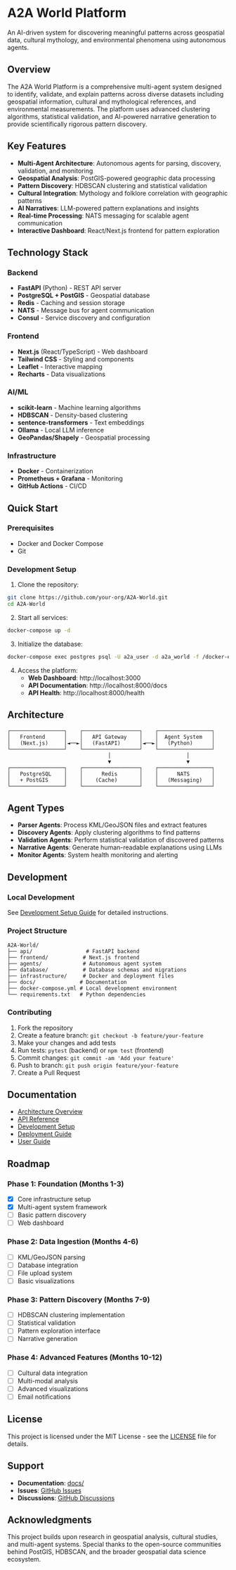 # A2A World Platform

An AI-driven system for discovering meaningful patterns across geospatial data, cultural mythology, and environmental phenomena using autonomous agents.

## Overview

The A2A World Platform is a comprehensive multi-agent system designed to identify, validate, and explain patterns across diverse datasets including geospatial information, cultural and mythological references, and environmental measurements. The platform uses advanced clustering algorithms, statistical validation, and AI-powered narrative generation to provide scientifically rigorous pattern discovery.

## Key Features

- **Multi-Agent Architecture**: Autonomous agents for parsing, discovery, validation, and monitoring
- **Geospatial Analysis**: PostGIS-powered geographic data processing
- **Pattern Discovery**: HDBSCAN clustering and statistical validation
- **Cultural Integration**: Mythology and folklore correlation with geographic patterns
- **AI Narratives**: LLM-powered pattern explanations and insights
- **Real-time Processing**: NATS messaging for scalable agent communication
- **Interactive Dashboard**: React/Next.js frontend for pattern exploration

## Technology Stack

### Backend
- **FastAPI** (Python) - REST API server
- **PostgreSQL + PostGIS** - Geospatial database
- **Redis** - Caching and session storage
- **NATS** - Message bus for agent communication
- **Consul** - Service discovery and configuration

### Frontend
- **Next.js** (React/TypeScript) - Web dashboard
- **Tailwind CSS** - Styling and components
- **Leaflet** - Interactive mapping
- **Recharts** - Data visualizations

### AI/ML
- **scikit-learn** - Machine learning algorithms
- **HDBSCAN** - Density-based clustering
- **sentence-transformers** - Text embeddings
- **Ollama** - Local LLM inference
- **GeoPandas/Shapely** - Geospatial processing

### Infrastructure
- **Docker** - Containerization
- **Prometheus + Grafana** - Monitoring
- **GitHub Actions** - CI/CD

## Quick Start

### Prerequisites
- Docker and Docker Compose
- Git

### Development Setup

1. Clone the repository:
```bash
git clone https://github.com/your-org/A2A-World.git
cd A2A-World
```

2. Start all services:
```bash
docker-compose up -d
```

3. Initialize the database:
```bash
docker-compose exec postgres psql -U a2a_user -d a2a_world -f /docker-entrypoint-initdb.d/001_initial_schema.sql
```

4. Access the platform:
   - **Web Dashboard**: http://localhost:3000
   - **API Documentation**: http://localhost:8000/docs
   - **API Health**: http://localhost:8000/health

## Architecture

```
┌─────────────────┐    ┌──────────────────┐    ┌─────────────────┐
│   Frontend      │    │   API Gateway    │    │  Agent System   │
│   (Next.js)     │◄──►│   (FastAPI)      │◄──►│   (Python)      │
└─────────────────┘    └──────────────────┘    └─────────────────┘
                                │                        │
                                ▼                        ▼
┌─────────────────┐    ┌──────────────────┐    ┌─────────────────┐
│   PostgreSQL    │    │      Redis       │    │      NATS       │
│   + PostGIS     │    │    (Cache)       │    │   (Messaging)   │
└─────────────────┘    └──────────────────┘    └─────────────────┘
```

## Agent Types

- **Parser Agents**: Process KML/GeoJSON files and extract features
- **Discovery Agents**: Apply clustering algorithms to find patterns
- **Validation Agents**: Perform statistical validation of discovered patterns
- **Narrative Agents**: Generate human-readable explanations using LLMs
- **Monitor Agents**: System health monitoring and alerting

## Development

### Local Development
See [Development Setup Guide](docs/development/setup.md) for detailed instructions.

### Project Structure
```
A2A-World/
├── api/                 # FastAPI backend
├── frontend/           # Next.js frontend
├── agents/             # Autonomous agent system
├── database/           # Database schemas and migrations
├── infrastructure/     # Docker and deployment files
├── docs/              # Documentation
├── docker-compose.yml # Local development environment
└── requirements.txt   # Python dependencies
```

### Contributing
1. Fork the repository
2. Create a feature branch: `git checkout -b feature/your-feature`
3. Make your changes and add tests
4. Run tests: `pytest` (backend) or `npm test` (frontend)
5. Commit changes: `git commit -am 'Add your feature'`
6. Push to branch: `git push origin feature/your-feature`
7. Create a Pull Request

## Documentation

- [Architecture Overview](docs/architecture/overview.md)
- [API Reference](docs/api/overview.md)
- [Development Setup](docs/development/setup.md)
- [Deployment Guide](docs/deployment/local.md)
- [User Guide](docs/user/getting-started.md)

## Roadmap

### Phase 1: Foundation (Months 1-3)
- [x] Core infrastructure setup
- [x] Multi-agent system framework
- [ ] Basic pattern discovery
- [ ] Web dashboard

### Phase 2: Data Ingestion (Months 4-6)
- [ ] KML/GeoJSON parsing
- [ ] Database integration
- [ ] File upload system
- [ ] Basic visualizations

### Phase 3: Pattern Discovery (Months 7-9)
- [ ] HDBSCAN clustering implementation
- [ ] Statistical validation
- [ ] Pattern exploration interface
- [ ] Narrative generation

### Phase 4: Advanced Features (Months 10-12)
- [ ] Cultural data integration
- [ ] Multi-modal analysis
- [ ] Advanced visualizations
- [ ] Email notifications

## License

This project is licensed under the MIT License - see the [LICENSE](LICENSE) file for details.

## Support

- **Documentation**: [docs/](docs/)
- **Issues**: [GitHub Issues](https://github.com/your-org/A2A-World/issues)
- **Discussions**: [GitHub Discussions](https://github.com/your-org/A2A-World/discussions)

## Acknowledgments

This project builds upon research in geospatial analysis, cultural studies, and multi-agent systems. Special thanks to the open-source communities behind PostGIS, HDBSCAN, and the broader geospatial data science ecosystem.